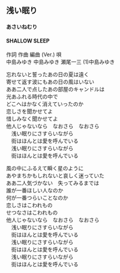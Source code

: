 ## 浅い眠り
#### あさいねむり
####  SHALLOW SLEEP

作詞  作曲  編曲 (Ver.)   唄  
中島みゆき   中島みゆき   瀬尾一三 (1)中島みゆき  
  
  
忘れないと誓ったあの日の夏は遠く  
寄せて返す波にもあの日の風はいない  
ああ二人で点したあの部屋のキャンドルは  
光あふれる時代の中で  
どこへはかなく消えていったのか  
恋しさを聞かせてよ  
惜しみなく聞かせてよ  
他人じゃないなら　なおさら　なおさら  
　浅い眠りにさすらいながら  
　街はほんとは愛を呼んでいる  
　浅い眠りにさすらいながら  
　街はほんとは愛を呼んでいる  
  
風の中にふるえて瞬く星のように  
あやまちかもしれないと哀しく迷っていた  
ああ二人気づかない　失ってみるまでは  
誰が一番ほしい人なのか  
何が一番つらいことなのか  
恋しさはこわれもの  
せつなさはこわれもの  
他人じゃないなら　なおさら　なおさら  
　浅い眠りにさすらいながら  
　街はほんとは愛を呼んでいる  
　浅い眠りにさすらいながら  
　街はほんとは愛を呼んでいる  
　浅い眠りにさすらいながら  
　街はほんとは愛を呼んでいる  